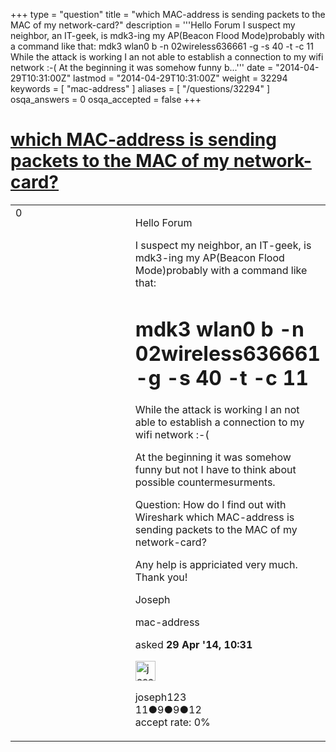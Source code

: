 +++
type = "question"
title = "which MAC-address is sending packets to the MAC of my network-card?"
description = '''Hello Forum I suspect my neighbor, an IT-geek, is mdk3-ing my AP(Beacon Flood Mode)probably with a command like that:  mdk3 wlan0 b -n 02wireless636661 -g -s 40 -t -c 11 While the attack is working I an not able to establish a connection to my wifi network :-( At the beginning it was somehow funny b...'''
date = "2014-04-29T10:31:00Z"
lastmod = "2014-04-29T10:31:00Z"
weight = 32294
keywords = [ "mac-address" ]
aliases = [ "/questions/32294" ]
osqa_answers = 0
osqa_accepted = false
+++

<div class="headNormal">

# [which MAC-address is sending packets to the MAC of my network-card?](/questions/32294/which-mac-address-is-sending-packets-to-the-mac-of-my-network-card)

</div>

<div id="main-body">

<div id="askform">

<table id="question-table" style="width:100%;"><colgroup><col style="width: 50%" /><col style="width: 50%" /></colgroup><tbody><tr class="odd"><td style="width: 30px; vertical-align: top"><div class="vote-buttons"><div id="post-32294-score" class="post-score" title="current number of votes">0</div><div id="favorite-count" class="favorite-count"></div></div></td><td><div id="item-right"><div class="question-body"><p>Hello Forum</p><p>I suspect my neighbor, an IT-geek, is mdk3-ing my AP(Beacon Flood Mode)probably with a command like that:<br />
</p><h1 id="mdk3-wlan0-b--n-02wireless636661--g--s-40--t--c-11">mdk3 wlan0 b -n 02wireless636661 -g -s 40 -t -c 11</h1><p>While the attack is working I an not able to establish a connection to my wifi network :-(</p><p>At the beginning it was somehow funny but not I have to think about possible countermesurments.</p><p>Question: How do I find out with Wireshark which MAC-address is sending packets to the MAC of my network-card?</p><p>Any help is appriciated very much. Thank you!</p><p>Joseph</p></div><div id="question-tags" class="tags-container tags">mac-address</div><div id="question-controls" class="post-controls"></div><div class="post-update-info-container"><div class="post-update-info post-update-info-user"><p>asked <strong>29 Apr '14, 10:31</strong></p><img src="https://secure.gravatar.com/avatar/c08acf577aad3b14e932ee8f48cf7d20?s=32&amp;d=identicon&amp;r=g" class="gravatar" width="32" height="32" alt="joseph123&#39;s gravatar image" /><p>joseph123<br />
<span class="score" title="11 reputation points">11</span><span title="9 badges"><span class="badge1">●</span><span class="badgecount">9</span></span><span title="9 badges"><span class="silver">●</span><span class="badgecount">9</span></span><span title="12 badges"><span class="bronze">●</span><span class="badgecount">12</span></span><br />
<span class="accept_rate" title="Rate of the user&#39;s accepted answers">accept rate:</span> <span title="joseph123 has no accepted answers">0%</span> </br></p></div></div><div id="comments-container-32294" class="comments-container"></div><div id="comment-tools-32294" class="comment-tools"></div><div class="clear"></div><div id="comment-32294-form-container" class="comment-form-container"></div><div class="clear"></div></div></td></tr></tbody></table>

</div>

</div>

